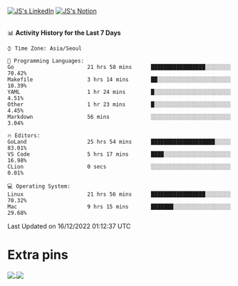 
[![JS's LinkedIn](https://img.shields.io/badge/LinkedIn-blue?style=for-the-badge&logo=linkedin)](https://www.linkedin.com/in/jaeseung-lee-5a2a32139/) 
[![JS's Notion](https://img.shields.io/badge/Notion-black?style=for-the-badge&logo=notion)](https://bit.ly/ljswiki1) <br><br>
<!-- ![JS's GitHub stats](https://github-readme-stats-lemon-five.vercel.app/api?username=tkxkd0159&hide=contribs,prs,stars,issues&show_icons=true&theme=react&include_all_commits=true)   -->
<!-- ![Top Langs](https://github-readme-stats-lemon-five.vercel.app/api/top-langs/?username=tkxkd0159&layout=compact&hide=jupyter%20notebook,scss,html,css&langs_count=10)  -->


<!--START_SECTION:waka-->
📊 **Activity History for the Last 7 Days** 

```text
⌚︎ Time Zone: Asia/Seoul

💬 Programming Languages: 
Go                       21 hrs 58 mins      █████████████████░░░░░░░░   70.42% 
Makefile                 3 hrs 14 mins       ██░░░░░░░░░░░░░░░░░░░░░░░   10.39% 
YAML                     1 hr 24 mins        █░░░░░░░░░░░░░░░░░░░░░░░░   4.51% 
Other                    1 hr 23 mins        █░░░░░░░░░░░░░░░░░░░░░░░░   4.45% 
Markdown                 56 mins             ░░░░░░░░░░░░░░░░░░░░░░░░░   3.04%

🔥 Editors: 
GoLand                   25 hrs 54 mins      ████████████████████░░░░░   83.01% 
VS Code                  5 hrs 17 mins       ████░░░░░░░░░░░░░░░░░░░░░   16.98% 
CLion                    0 secs              ░░░░░░░░░░░░░░░░░░░░░░░░░   0.01%

💻 Operating System: 
Linux                    21 hrs 56 mins      █████████████████░░░░░░░░   70.32% 
Mac                      9 hrs 15 mins       ███████░░░░░░░░░░░░░░░░░░   29.68%

```


 Last Updated on 16/12/2022 01:12:37 UTC
<!--END_SECTION:waka-->

# Extra pins
<a href="https://github.com/tkxkd0159/tkxkd0159.github.io">
  <img align="center" src="https://github-readme-stats-lemon-five.vercel.app/api/pin/?username=tkxkd0159&repo=nft-card-game&theme=react" />
</a>
<a href="https://github.com/tkxkd0159/dsalgo">
  <img align="center" src="https://github-readme-stats-lemon-five.vercel.app/api/pin/?username=tkxkd0159&repo=dsalgo&theme=react" />
</a>

<!---
- 🔭 I’m currently working on ...
- 🌱 I’m currently learning blockchain and distributed network
- 👯 I’m looking to collaborate on ...
- 🤔 I’m looking for help with ...
- 💬 Ask me about ...
- 📫 How to reach me: ...
- 😄 Pronouns: ...
- ⚡ Fun fact: ...
-->
